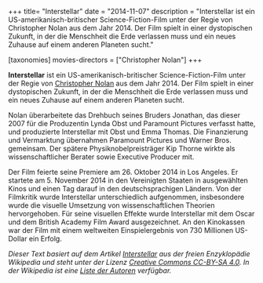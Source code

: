 +++
title= "Interstellar"
date = "2014-11-07"
description = "Interstellar ist ein US-amerikanisch-britischer Science-Fiction-Film unter der Regie von Christopher Nolan aus dem Jahr 2014. Der Film spielt in einer dystopischen Zukunft, in der die Menschheit die Erde verlassen muss und ein neues Zuhause auf einem anderen Planeten sucht."

[taxonomies]
movies-directors = ["Christopher Nolan"]
+++

**Interstellar** ist ein US-amerikanisch-britischer Science-Fiction-Film unter der Regie von [Christopher Nolan](/de/movies-directors/christopher-nolan) aus dem Jahr 2014. Der Film spielt in einer dystopischen Zukunft, in der die Menschheit die Erde verlassen muss und ein neues Zuhause auf einem anderen Planeten sucht.

Nolan überarbeitete das Drehbuch seines Bruders Jonathan, das dieser 2007 für die Produzentin Lynda Obst und Paramount Pictures verfasst hatte, und produzierte Interstellar mit Obst und Emma Thomas. Die Finanzierung und Vermarktung übernahmen Paramount Pictures und Warner Bros. gemeinsam. Der spätere Physiknobelpreisträger Kip Thorne wirkte als wissenschaftlicher Berater sowie Executive Producer mit.

Der Film feierte seine Premiere am 26. Oktober 2014 in Los Angeles. Er startete am 5. November 2014 in den Vereinigten Staaten in ausgewählten Kinos und einen Tag darauf in den deutschsprachigen Ländern. Von der Filmkritik wurde Interstellar unterschiedlich aufgenommen, insbesondere wurde die visuelle Umsetzung von wissenschaftlichen Theorien hervorgehoben. Für seine visuellen Effekte wurde Interstellar mit dem Oscar und dem British Academy Film Award ausgezeichnet. An den Kinokassen war der Film mit einem weltweiten Einspielergebnis von 730 Millionen US-Dollar ein Erfolg.

*Dieser Text basiert auf dem Artikel [Interstellar](https://de.wikipedia.org/wiki/Interstellar) aus der freien Enzyklopädie Wikipedia und steht unter der Lizenz [Creative Commons CC-BY-SA 4.0](https://creativecommons.org/licenses/by-sa/4.0/deed.de). In der Wikipedia ist eine [Liste der Autoren](https://de.wikipedia.org/w/index.php?title=Interstellar&action=history) verfügbar.*
